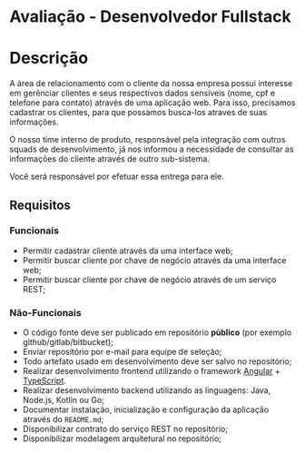 # Avaliação - Desenvolvedor Fullstack

# Descrição
A área de relacionamento com o cliente da nossa empresa possui interesse em gerênciar clientes e seus respectivos dados sensíveis (nome, cpf e telefone para contato) através de uma aplicação web. Para isso, precisamos cadastrar os clientes, para que possamos busca-los atraves de suas informações. 

O nosso time interno de produto, responsável pela integração com outros squads de desenvolvimento, já nos informou a necessidade de consultar as informações do cliente através de outro sub-sistema.  
 
Você será responsável por efetuar essa entrega para ele. 

## Requisitos

### Funcionais
- Permitir cadastrar cliente através da uma interface web;
- Permitir buscar cliente por chave de negócio através da uma interface web;
- Permitir buscar cliente por chave de negócio através de um serviço REST; 

### Não-Funcionais
- O código fonte deve ser publicado em repositório **público** (por exemplo github/gitlab/bitbucket);
- Enviar repositório por e-mail para equipe de seleção;
- Todo artefato usado em desenvolvimento deve ser salvo no repositório;
- Realizar desenvolvimento frontend utilizando o framework [Angular](https://angular.io/) + [TypeScript](https://www.typescriptlang.org/).
- Realizar desenvolvimento backend utilizando as linguagens: Java, Node.js, Kotlin ou Go;
- Documentar instalação, inicialização e configuração da aplicação através do `README.md`;
- Disponibilizar contrato do serviço REST no repositório;
- Disponibilizar modelagem arquitetural no repositório; 
